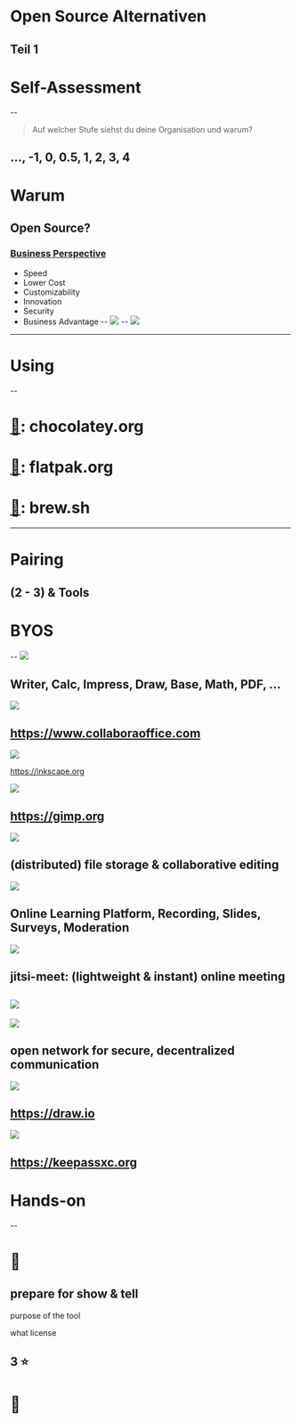 # Open Source Alternativen
Teil 1
---
# Self-Assessment
--
<!-- .element: data-background-color="SeaGreen" -->
> Auf welcher Stufe siehst du deine Organisation und warum?

..., -1, **0, 0.5, 1, 2, 3, 4**
---
# Warum
Open Source?
--
### [Business Perspective](https://github.com/digital-sustainability/module-eoss-ospo101/blob/main/module1/README.md#the-business-perspective)
- Speed
- Lower Cost
- Customizability
- Innovation
- Security
- Business Advantage
--
[![](https://github.com/todogroup/ospo-career-path/raw/main/OSPO-101/module2/strategic-use.png)](https://github.com/todogroup/ospo-career-path/blob/main/OSPO-101/module2/README.md#what-are-the-major-open-source-business-models)
--
[![](https://www.welt.de/img/wirtschaft/mobile157906274/1601626057-ci23x11-w1600/Volkswagen-Tiguan-in-Einzelteile-zerlegt.jpg)](https://www.sonatype.com/state-of-the-software-supply-chain/introduction)
---
# Using
--
<!-- .element: data-background-color="SeaGreen" -->
# [🍫](https://chocolatey.org): chocolatey.org
# [🐧](https://flatpak.org): flatpak.org
# [🍺](https://brew.sh): brew.sh
---
# Pairing
(2 - 3) & Tools
--
<!-- .element: data-background-color="SeaGreen" -->
# BYOS
--
[![](https://upload.wikimedia.org/wikipedia/commons/thumb/0/02/LibreOffice_Logo_Flat.svg/640px-LibreOffice_Logo_Flat.svg.png)](https://www.libreoffice.org)

Writer, Calc, Impress, Draw, Base, Math, PDF, ...
--
![](https://upload.wikimedia.org/wikipedia/en/thumb/f/fe/COLLABORA_LOGO.svg/640px-COLLABORA_LOGO.svg.png)

https://www.collaboraoffice.com
--
![](https://upload.wikimedia.org/wikipedia/commons/thumb/0/0d/Inkscape_Logo.svg/128px-Inkscape_Logo.svg.png)

https://inkscape.org

![](https://upload.wikimedia.org/wikipedia/commons/thumb/4/45/The_GIMP_icon_-_gnome.svg/128px-The_GIMP_icon_-_gnome.svg.png)

https://gimp.org
--
[![](https://upload.wikimedia.org/wikipedia/commons/thumb/6/60/Nextcloud_Logo.svg/500px-Nextcloud_Logo.svg.png)](https://nextcloud.com)

(distributed) file storage & collaborative editing 
--
[![](https://upload.wikimedia.org/wikipedia/commons/thumb/c/c7/BigBlueButton_logo.svg/640px-BigBlueButton_logo.svg.png)](https://bigbluebutton.org)

Online Learning Platform, Recording, Slides, Surveys, Moderation
--
[![](https://appcenter.software-univention.de/meta-inf/5.0/jitsimeet/logo_detail_page.svg)](https://jitsi.org)

jitsi-meet: (lightweight & instant) online meeting
--
[![](https://docs.framasoft.org/en/framadate/img/1.png)](https://framadate.org)
--
[![](https://upload.wikimedia.org/wikipedia/commons/thumb/9/95/Matrix_logo.svg/640px-Matrix_logo.svg.png)](https://matrix.org)

open network for secure, decentralized communication
--
![](https://upload.wikimedia.org/wikipedia/commons/thumb/3/3e/Diagrams.net_Logo.svg/480px-Diagrams.net_Logo.svg.png)

https://draw.io
--
![](https://upload.wikimedia.org/wikipedia/commons/thumb/c/c1/KeePassXC.svg/480px-KeePassXC.svg.png)

https://keepassxc.org
---
# Hands-on
--
# 🎯

## prepare for show & tell

purpose of the tool

what license

3 ⭐
---
# 🥗